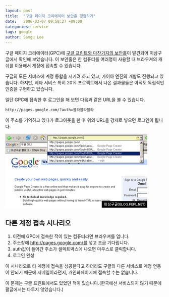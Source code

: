```yaml
---
layout: post
title:  "구글 페이지 크리에이터 보안홀 경험하기"
date:   2006-03-07 09:58:27 +09:00
categories: service
tags: google
author: Samgu Lee
---
```

구글 페이지 크리에이터(GPC)에 [구글 프린트와 마찬가지의 보안홀](http://blogs.zdnet.com/Google/?p=113)이 발견되어 이삼구글에서 확인해 보았습니다. 이 보안홀은 한 컴퓨터를 여러명이 사용할 때 브라우져의 캐쉬를 이용해서 계정에 접속할 수 있습니다.

구글의 모든 서비스에 계정 통합을 시키려 하고 있고, 가이아 엔진의 개발도 진행되고 있습니다. 하지만, 베타 서비스 특히 20% 프로젝트에서 나온 결과물들은 아직도 독립적인 인증을 구현하고 있습니다.

일단 GPC에 접속한 후 로그인을 해 보면 다음과 같은 URL을 볼 수 있습니다.

```html
http://pages.google.com/?auth=블라블라블라
```

이 주소를 기억하고 있다가 로그아웃을 한 후 위의 URL을 강제로 넣으면 로그인이 됩니다.

![구글 페이지 크리에이터, 보안홀](/assets/gpc_hack.jpg)

## 다른 계정 접속 시나리오

1. 이전에 GPC에 접속한 적이 있는 컴퓨터라면 브라우져를 엽니다.
2. 주소창에 http://pages.google.com/를 넣고 조금 기다립니다.
3. auth값이 들어간 주소가 셀렉트박스에 나오면 마우스로 클릭합니다.
4. 로그인 완성

이 시나리오로 타 계정에 접속을 성공한다고 하더라도 구글의 다른 서비스로 계정 연동이 안되기 때문에 지메일이라던지, 개인화페이지에 접속할 수는 없습니다.

이 문제는 구글 프린트에서도 있었던 적이 있습니다.(한국에선 서비스되지 않기 때문에 팔글에서는 다루지 않았습니다.)
